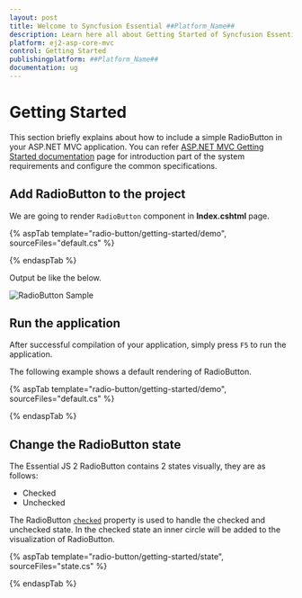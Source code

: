 ```yaml
---
layout: post
title: Welcome to Syncfusion Essential ##Platform_Name##
description: Learn here all about Getting Started of Syncfusion Essential ##Platform_Name## widgets based on HTML5 and jQuery.
platform: ej2-asp-core-mvc
control: Getting Started
publishingplatform: ##Platform_Name##
documentation: ug
---
```



# Getting Started

This section briefly explains about how to include a simple RadioButton in your ASP.NET MVC application. You can refer [ASP.NET MVC Getting Started documentation](../getting-started) page for introduction part of the system requirements and configure the common specifications.

## Add RadioButton to the project

We are going to render `RadioButton` component in **Index.cshtml** page.

{% aspTab template="radio-button/getting-started/demo", sourceFiles="default.cs" %}

{% endaspTab %}

Output be like the below.

![RadioButton Sample](./images/radio-button.PNG)

## Run the application

 After successful compilation of your application, simply press `F5` to run the application.

 The following example shows a default rendering of RadioButton.

{% aspTab template="radio-button/getting-started/demo", sourceFiles="default.cs" %}

{% endaspTab %}

## Change the RadioButton state

The Essential JS 2 RadioButton contains 2 states visually, they are as follows:
* Checked
* Unchecked

The RadioButton [`checked`](https://help.syncfusion.com/cr/aspnetcore-js2/Syncfusion.EJ2.Buttons.RadioButton.html#Syncfusion_EJ2_Buttons_RadioButton_Checked) property is used to handle the checked and unchecked state.
In the checked state an inner circle will be added to the visualization of RadioButton.

{% aspTab template="radio-button/getting-started/state", sourceFiles="state.cs" %}

{% endaspTab %}